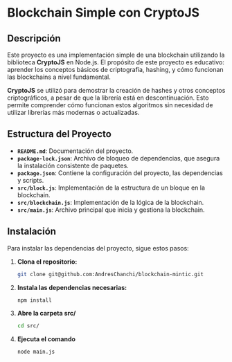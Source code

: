 # Blockchain Simple con CryptoJS

## Descripción

Este proyecto es una implementación simple de una blockchain utilizando la biblioteca **CryptoJS** en Node.js. El propósito de este proyecto es educativo: aprender los conceptos básicos de criptografía, hashing, y cómo funcionan las blockchains a nivel fundamental.

**CryptoJS** se utilizó para demostrar la creación de hashes y otros conceptos criptográficos, a pesar de que la librería está en descontinuación. Esto permite comprender cómo funcionan estos algoritmos sin necesidad de utilizar librerías más modernas o actualizadas.

## Estructura del Proyecto

- **`README.md`**: Documentación del proyecto.
- **`package-lock.json`**: Archivo de bloqueo de dependencias, que asegura la instalación consistente de paquetes.
- **`package.json`**: Contiene la configuración del proyecto, las dependencias y scripts.
- **`src/block.js`**: Implementación de la estructura de un bloque en la blockchain.
- **`src/blockchain.js`**: Implementación de la lógica de la blockchain.
- **`src/main.js`**: Archivo principal que inicia y gestiona la blockchain.

## Instalación

Para instalar las dependencias del proyecto, sigue estos pasos:

1. **Clona el repositorio:**
   ```bash
   git clone git@github.com:AndresChanchi/blockchain-mintic.git
2. **Instala las dependencias necesarias:**
   ```bash
   npm install
3. **Abre la carpeta src/**
   ```bash
   cd src/
4. **Ejecuta el comando** 
   ```bash
   node main.js
